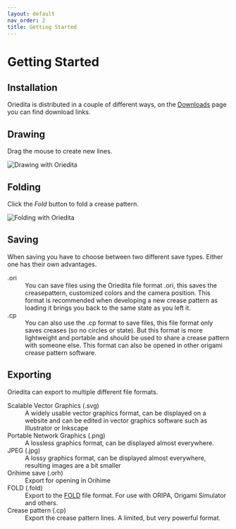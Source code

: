 ```yaml
---
layout: default
nav_order: 2
title: Getting Started
---
```


# Getting Started

## Installation

Oriedita is distributed in a couple of different ways, on the [Downloads](./download.md) page you can find download links.

## Drawing

Drag the mouse to create new lines.

![Drawing with Oriedita](https://i.imgur.com/htJvRbQ.gif)

## Folding

Click the *Fold* button to fold a crease pattern.

![Folding with Oriedita](https://i.imgur.com/AlMsoze.gif)

## Saving

When saving you have to choose between two different save types. Either one has their own advantages.

<dl>
<dt>.ori</dt>
<dd>You can save files using the Oriedita file format .ori, this saves the creasepattern, customized colors and the camera position. This format is recommended when developing a new crease pattern as loading it brings you back to the same state as you left it.</dd>
<dt>.cp</dt>
<dd>You can also use the .cp format to save files, this file format only saves creases (so no circles or state). But this format is more lightweight and portable and should be used to share a crease pattern with someone else. This format can also be opened in other origami crease pattern software.</dd>
</dl>

## Exporting

Oriedita can export to multiple different file formats.

<dl>
<dt>Scalable Vector Graphics (.svg)</dt>
<dd>A widely usable vector graphics format, can be displayed on a website and can be edited in vector graphics software such as Illustrator or Inkscape</dd>
<dt>Portable Network Graphics (.png)</dt>
<dd>A lossless graphics format, can be displayed almost everywhere.</dd>
<dt>JPEG (.jpg)</dt>
<dd>A lossy graphics format, can be displayed almost everywhere, resulting images are a bit smaller</dd>
<dt>Orihime save (.orh)</dt>
<dd>Export for opening in Orihime</dd>
<dt>FOLD (.fold)</dt>
<dd>Export to the <a href="https://github.com/edemaine/fold">FOLD</a> file format. For use with ORIPA, Origami Simulator and others.</dd>
<dt>Crease pattern (.cp)</dt>
<dd>Export the crease pattern lines. A limited, but very powerful format.</dd>
</dl>
